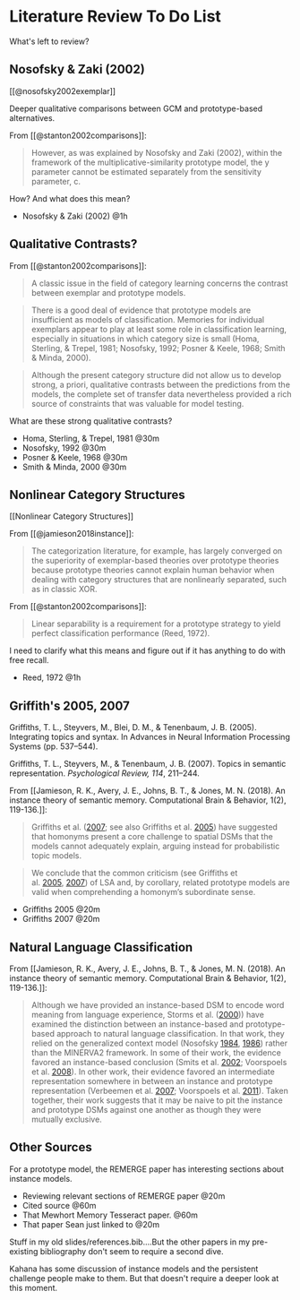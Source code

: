 # Literature Review To Do List

What's left to review?

## Nosofsky & Zaki (2002)
[[@nosofsky2002exemplar]]

Deeper qualitative comparisons between GCM and prototype-based alternatives.

From [[@stanton2002comparisons]]:
> However, as was explained by Nosofsky and Zaki (2002), within the framework of the multiplicative-similarity prototype model, the y parameter cannot be estimated separately from the sensitivity parameter, c.

How? And what does this mean?

- Nosofsky & Zaki (2002) @1h

## Qualitative Contrasts?
From [[@stanton2002comparisons]]:
> A classic issue in the field of category learning concerns the contrast between exemplar and prototype models. 

> There is a good deal of evidence that prototype models are insufficient as models of classification. Memories for individual exemplars appear to play at least some role in classification learning, especially in situations in which category size is small (Homa, Sterling, & Trepel, 1981; Nosofsky, 1992; Posner & Keele, 1968; Smith & Minda, 2000). 

> Although the present category structure did not allow us to develop strong, a priori, qualitative contrasts between the predictions from the models, the complete set of transfer data nevertheless provided a rich source of constraints that was valuable for model testing.

What are these strong qualitative contrasts?

- Homa, Sterling, & Trepel, 1981 @30m
- Nosofsky, 1992 @30m
- Posner & Keele, 1968 @30m
-  Smith & Minda, 2000 @30m

## Nonlinear Category Structures
[[Nonlinear Category Structures]]

From [[@jamieson2018instance]]:
> The categorization literature, for example, has largely converged on the superiority of exemplar-based theories over prototype theories because prototype theories cannot explain human behavior when dealing with category structures that are nonlinearly separated, such as in classic XOR. 

From [[@stanton2002comparisons]]:
> Linear separability is a requirement for a prototype strategy to yield perfect classification performance (Reed, 1972).

I need to clarify what this means and figure out if it has anything to do with free recall.

- Reed, 1972 @1h

## Griffith's 2005, 2007
Griffiths, T. L., Steyvers, M., Blei, D. M., & Tenenbaum, J. B. (2005). Integrating topics and syntax. In Advances in Neural Information Processing Systems (pp. 537–544).

Griffiths, T. L., Steyvers, M., & Tenenbaum, J. B. (2007). Topics in semantic representation. _Psychological Review, 114_, 211–244.

From [[Jamieson, R. K., Avery, J. E., Johns, B. T., & Jones, M. N. (2018). An instance theory of semantic memory. Computational Brain & Behavior, 1(2), 119-136.]]:

> Griffiths et al. ([2007](https://link.springer.com/article/10.1007/s42113-018-0008-2#ref-CR22 "Griffiths, T. L., Steyvers, M., & Tenenbaum, J. B. (2007). Topics in semantic representation. Psychological Review, 114, 211–244."); see also Griffiths et al. [2005](https://link.springer.com/article/10.1007/s42113-018-0008-2#ref-CR21 "Griffiths, T. L., Steyvers, M., Blei, D. M., & Tenenbaum, J. B. (2005). Integrating topics and syntax. In Advances in Neural Information Processing Systems (pp. 537–544).")) have suggested that homonyms present a core challenge to spatial DSMs that the models cannot adequately explain, arguing instead for probabilistic topic models.

> We conclude that the common criticism (see Griffiths et al. [2005](https://link.springer.com/article/10.1007/s42113-018-0008-2#ref-CR21 "Griffiths, T. L., Steyvers, M., Blei, D. M., & Tenenbaum, J. B. (2005). Integrating topics and syntax. In Advances in Neural Information Processing Systems (pp. 537–544)."), [2007](https://link.springer.com/article/10.1007/s42113-018-0008-2#ref-CR22 "Griffiths, T. L., Steyvers, M., & Tenenbaum, J. B. (2007). Topics in semantic representation. Psychological Review, 114, 211–244.")) of LSA and, by corollary, related prototype models are valid when comprehending a homonym’s subordinate sense.

- Griffiths 2005 @20m
- Griffiths 2007 @20m

## Natural Language Classification

From [[Jamieson, R. K., Avery, J. E., Johns, B. T., & Jones, M. N. (2018). An instance theory of semantic memory. Computational Brain & Behavior, 1(2), 119-136.]]:
> Although we have provided an instance-based DSM to encode word meaning from language experience, Storms et al. ([2000](https://link.springer.com/article/10.1007/s42113-018-0008-2#ref-CR74 "Storms, G., De Boeck, P., & Ruts, W. (2000). Prototype and exemplar-based information in natural language categories. Journal of Memory and Language, 42, 51–73."))) have examined the distinction between an instance-based and prototype-based approach to natural language classification. In that work, they relied on the generalized context model (Nosofsky [1984](https://link.springer.com/article/10.1007/s42113-018-0008-2#ref-CR61 "Nosofsky, R. M. (1984). Choice, similarity, and the context theory of classification. Journal of Experimental Psychology: Learning, Memory, & Cognition, 10, 104–114."), [1986](https://link.springer.com/article/10.1007/s42113-018-0008-2#ref-CR62 "Nosofsky, R. M. (1986). Attention, similarity, and the identification-categorization relationship. Journal of Experimental Psychology: General, 115, 39–57.")) rather than the MINERVA2 framework. In some of their work, the evidence favored an instance-based conclusion (Smits et al. [2002](https://link.springer.com/article/10.1007/s42113-018-0008-2#ref-CR71 "Smits, T., Storms, G., Rosseel, Y., & De Boeck, P. (2002). Fruits and vegetables categorized: an application of the generalized context model. Psychonomic Bulletin and Review, 9, 836–844."); Voorspoels et al. [2008](https://link.springer.com/article/10.1007/s42113-018-0008-2#ref-CR82 "Voorspoels, W., Vanpaemel, W., & Storms, G. (2008). Exemplars and prototypes in natural language concepts: a typicality-based evaluation. Psychonomic Bulletin and Review, 15, 630–637.")). In other work, their evidence favored an intermediate representation somewhere in between an instance and prototype representation (Verbeemen et al. [2007](https://link.springer.com/article/10.1007/s42113-018-0008-2#ref-CR81 "Verbeemen, T., Vanpaemel, W., Pattyn, S., Storms, G., & Verguts, T. (2007). Beyond exemplars and prototypes as memory representations of natural concepts: a clustering approach. Journal of Memory and Language, 56, 537–554."); Voorspoels et al. [2011](https://link.springer.com/article/10.1007/s42113-018-0008-2#ref-CR83 "Voorspoels, W., Vanpaemel, W., & Storms, G. (2011). A formal ideal-based account of typicality. Psychonomic Bulletin and Review, 18, 1006–1014.")). Taken together, their work suggests that it may be naive to pit the instance and prototype DSMs against one another as though they were mutually exclusive.

## Other Sources
For a prototype model, the REMERGE paper has interesting sections about instance models. 

- Reviewing relevant sections of REMERGE paper @20m
- Cited source @60m
- That Mewhort Memory Tesseract paper. @60m
- That paper Sean just linked to @20m

Stuff in my old slides/references.bib....But the other papers in my pre-existing bibliography don't seem to require a second dive. 

Kahana has some discussion of instance models and the persistent challenge people make to them. But that doesn't require a deeper look at this moment.